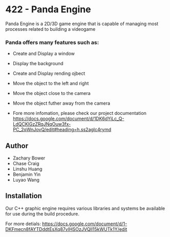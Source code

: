# 422 - Panda Engine

Panda Engine is a 2D/3D game engine that is capable of managing most processes related to building a videogame

### Panda offers many features such as:

- Create and Display a window
- Display the background
- Create and Display rending ojbect
- Move the object to the left and right  
- Move the object close to the camera 
- Move the object futher away from the camera 

- Fore more infomation, please check our project documentation 
https://docs.google.com/document/d/1DK6dYiLc_Q-LdQCKlGzZRqJNqOuw3fx-PC_2qWnJovQ/edit#heading=h.ss2aglc4rymd

## Author 

- Zachary Bower
- Chase Craig
- Linshu Huang
- Benjamin Yin
- Luyao Wang


## Installation 

Our C++ graphic engine requires various libraries and systems be available for use during the build procedure.

For more detials: 
https://docs.google.com/document/d/1-DKFmecn8fAYTDddtEsXq87vIHSOzJVQIl15kWUTk1Y/edit
